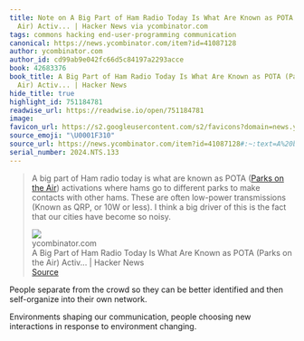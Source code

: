 ```yaml
---
title: Note on A Big Part of Ham Radio Today Is What Are Known as POTA (Parks on the
  Air) Activ... | Hacker News via ycombinator.com
tags: commons hacking end-user-programming communication
canonical: https://news.ycombinator.com/item?id=41087128
author: ycombinator.com
author_id: cd99ab9e042fc66d5c84197a2293acce
book: 42683376
book_title: A Big Part of Ham Radio Today Is What Are Known as POTA (Parks on the
  Air) Activ... | Hacker News
hide_title: true
highlight_id: 751184781
readwise_url: https://readwise.io/open/751184781
image:
favicon_url: https://s2.googleusercontent.com/s2/favicons?domain=news.ycombinator.com
source_emoji: "\U0001F310"
source_url: https://news.ycombinator.com/item?id=41087128#:~:text=A%20big%20part,become%20so%20noisy.
serial_number: 2024.NTS.133
---
```

> A big part of Ham radio today is what are known as POTA ([Parks on the Air]([https://parksontheair.com/](https://parksontheair.com/))) activations where hams go to different parks to make contacts with other hams. These are often low-power transmissions (Known as QRP, or 10W or less). I think a big driver of this is the fact that our cities have become so noisy.
> <div class="quoteback-footer"><div class="quoteback-avatar"><img class="mini-favicon" src="https://s2.googleusercontent.com/s2/favicons?domain=news.ycombinator.com"></div><div class="quoteback-metadata"><div class="metadata-inner"><span style="display:none">FROM:</span><div aria-label="ycombinator.com" class="quoteback-author"> ycombinator.com</div><div aria-label="A Big Part of Ham Radio Today Is What Are Known as POTA (Parks on the Air) Activ... | Hacker News" class="quoteback-title"> A Big Part of Ham Radio Today Is What Are Known as POTA (Parks on the Air) Activ... | Hacker News</div></div></div><div class="quoteback-backlink"><a target="_blank" aria-label="go to the full text of this quotation" rel="noopener" href="https://news.ycombinator.com/item?id=41087128#:~:text=A%20big%20part,become%20so%20noisy." class="quoteback-arrow"> Source</a></div></div>

People separate from the crowd so they can be better identified and then self-organize into their own network.

Environments shaping our communication, people choosing new interactions in response to environment changing.